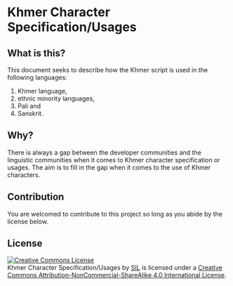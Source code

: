 # Khmer Character Specification/Usages

## What is this?
This document seeks to describe how the Khmer script is used in the following languages:
1. Khmer language,
2. ethnic minority languages,
3. Pali and
4. Sanskrit.

## Why?
There is always a gap between the developer communities and the linguistic communities when it comes to Khmer character specification or usages. The aim is to fill in the gap when it comes to the use of Khmer characters.

## Contribution
You are welcomed to contribute to this project so long as you abide by the license below.

## License
<a rel="license" href="http://creativecommons.org/licenses/by-nc-sa/4.0/"><img alt="Creative Commons License" style="border-width:0" src="https://i.creativecommons.org/l/by-nc-sa/4.0/88x31.png" /></a><br /><span xmlns:dct="http://purl.org/dc/terms/" property="dct:title">Khmer Character Specification/Usages</span> by <a xmlns:cc="http://creativecommons.org/ns#" href="https://sil.org" property="cc:attributionName" rel="cc:attributionURL">SIL</a> is licensed under a <a rel="license" href="http://creativecommons.org/licenses/by-nc-sa/4.0/">Creative Commons Attribution-NonCommercial-ShareAlike 4.0 International License</a>.

